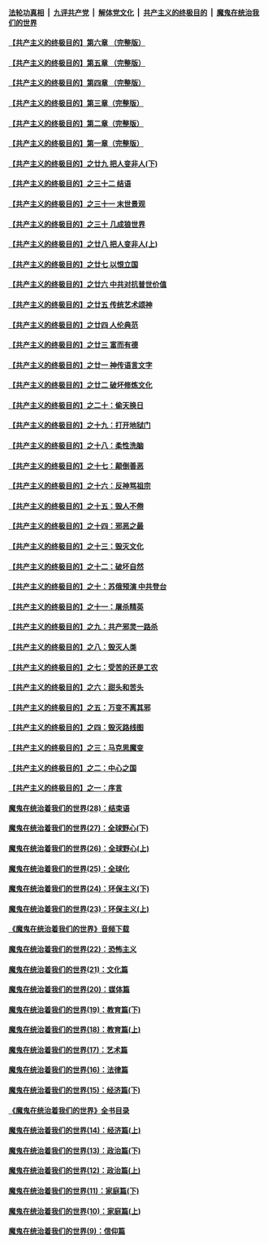 ####  [法轮功真相](../../../../basic/blob/master/README.md?t=10141126) &nbsp;|&nbsp; [九评共产党](../../../../9ping.md/blob/master/README.md?t=10141126) &nbsp;|&nbsp; [解体党文化](../../../../jtdwh.md/blob/master/README.md?t=10141126)  &nbsp;|&nbsp; [共产主义的终极目的](../../../../gczydzjmd.md/blob/master/README.md?t=10141126) &nbsp;|&nbsp; [魔鬼在统治我们的世界](../../../../mgztzwmdsj.md/blob/master/README.md?t=10141126) 

#### [【共产主义的终极目的】第六章 （完整版）](../pages/nsc422/n11428913.md?t=10141126) 

#### [【共产主义的终极目的】第五章 （完整版）](../pages/nsc422/n11428912.md?t=10141126) 

#### [【共产主义的终极目的】第四章 （完整版）](../pages/nsc422/n11428907.md?t=10141126) 

#### [【共产主义的终极目的】第三章（完整版）](../pages/nsc422/n11428848.md?t=10141126) 

#### [【共产主义的终极目的】第二章（完整版）](../pages/nsc422/n11428831.md?t=10141126) 

#### [【共产主义的终极目的】第一章（完整版）](../pages/nsc422/n11417651.md?t=10141126) 

#### [【共产主义的终极目的】之廿九 把人变非人(下)](../pages/nsc422/n11344140.md?t=10141126) 

#### [【共产主义的终极目的】之三十二 结语](../pages/nsc422/n11360535.md?t=10141126) 

#### [【共产主义的终极目的】之三十一 末世景观](../pages/nsc422/n11351129.md?t=10141126) 

#### [【共产主义的终极目的】之三十 几成狼世界](../pages/nsc422/n11348280.md?t=10141126) 

#### [【共产主义的终极目的】之廿八 把人变非人(上)](../pages/nsc422/n11340492.md?t=10141126) 

#### [【共产主义的终极目的】之廿七 以恨立国](../pages/nsc422/n11336944.md?t=10141126) 

#### [【共产主义的终极目的】之廿六 中共对抗普世价值](../pages/nsc422/n11324785.md?t=10141126) 

#### [【共产主义的终极目的】之廿五 传统艺术颂神](../pages/nsc422/n11296396.md?t=10141126) 

#### [【共产主义的终极目的】之廿四 人伦典范](../pages/nsc422/n11296397.md?t=10141126) 

#### [【共产主义的终极目的】之廿三 富而有德](../pages/nsc422/n11283598.md?t=10141126) 

#### [【共产主义的终极目的】之廿一 神传语言文字](../pages/nsc422/n11263265.md?t=10141126) 

#### [【共产主义的终极目的】之廿二 破坏修炼文化](../pages/nsc422/n11245728.md?t=10141126) 

#### [【共产主义的终极目的】之二十：偷天换日](../pages/nsc422/n11238846.md?t=10141126) 

#### [【共产主义的终极目的】之十九：打开地狱门](../pages/nsc422/n11206376.md?t=10141126) 

#### [【共产主义的终极目的】之十八：柔性洗脑](../pages/nsc422/n11199994.md?t=10141126) 

#### [【共产主义的终极目的】之十七：颠倒善恶](../pages/nsc422/n11179782.md?t=10141126) 

#### [【共产主义的终极目的】之十六：反神骂祖宗](../pages/nsc422/n11166798.md?t=10141126) 

#### [【共产主义的终极目的】之十五：毁人不倦](../pages/nsc422/n11166792.md?t=10141126) 

#### [【共产主义的终极目的】之十四：邪恶之最](../pages/nsc422/n11150249.md?t=10141126) 

#### [【共产主义的终极目的】之十三：毁灭文化](../pages/nsc422/n11135227.md?t=10141126) 

#### [【共产主义的终极目的】之十二：破坏自然](../pages/nsc422/n11135214.md?t=10141126) 

#### [【共产主义的终极目的】之十：苏俄预演 中共登台](../pages/nsc422/n11118424.md?t=10141126) 

#### [【共产主义的终极目的】之十一：屠杀精英](../pages/nsc422/n11118442.md?t=10141126) 

#### [【共产主义的终极目的】之九：共产邪灵一路杀](../pages/nsc422/n11114139.md?t=10141126) 

#### [【共产主义的终极目的】之八：毁灭人类](../pages/nsc422/n11108503.md?t=10141126) 

#### [【共产主义的终极目的】之七：受苦的还是工农](../pages/nsc422/n11101809.md?t=10141126) 

#### [【共产主义的终极目的】之六：甜头和苦头](../pages/nsc422/n11096971.md?t=10141126) 

#### [【共产主义的终极目的】之五：万变不离其邪](../pages/nsc422/n11091285.md?t=10141126) 

#### [【共产主义的终极目的】之四：毁灭路线图](../pages/nsc422/n11086284.md?t=10141126) 

#### [【共产主义的终极目的】之三：马克思魔变](../pages/nsc422/n11061941.md?t=10141126) 

#### [【共产主义的终极目的】之二：中心之国](../pages/nsc422/n11047728.md?t=10141126) 

#### [【共产主义的终极目的】之一：序言](../pages/nsc422/n11086077.md?t=10141126) 

#### [魔鬼在统治着我们的世界(28)：结束语](../pages/nsc422/n10936246.md?t=10141126) 

#### [魔鬼在统治着我们的世界(27)：全球野心(下)](../pages/nsc422/n10928319.md?t=10141126) 

#### [魔鬼在统治着我们的世界(26)：全球野心(上)](../pages/nsc422/n10900318.md?t=10141126) 

#### [魔鬼在统治着我们的世界(25)：全球化](../pages/nsc422/n10788205.md?t=10141126) 

#### [魔鬼在统治着我们的世界(24)：环保主义(下)](../pages/nsc422/n10695307.md?t=10141126) 

#### [魔鬼在统治着我们的世界(23)：环保主义(上)](../pages/nsc422/n10688613.md?t=10141126) 

#### [《魔鬼在统治着我们的世界》音频下载](../pages/nsc422/n10635553.md?t=10141126) 

#### [魔鬼在统治着我们的世界(22)：恐怖主义](../pages/nsc422/n10614727.md?t=10141126) 

#### [魔鬼在统治着我们的世界(21)：文化篇](../pages/nsc422/n10597706.md?t=10141126) 

#### [魔鬼在统治着我们的世界(20)：媒体篇](../pages/nsc422/n10586579.md?t=10141126) 

#### [魔鬼在统治着我们的世界(19)：教育篇(下)](../pages/nsc422/n10564808.md?t=10141126) 

#### [魔鬼在统治着我们的世界(18)：教育篇(上)](../pages/nsc422/n10526970.md?t=10141126) 

#### [魔鬼在统治着我们的世界(17)：艺术篇](../pages/nsc422/n10499093.md?t=10141126) 

#### [魔鬼在统治着我们的世界(16)：法律篇](../pages/nsc422/n10485969.md?t=10141126) 

#### [魔鬼在统治着我们的世界(15)：经济篇(下)](../pages/nsc422/n10469975.md?t=10141126) 

#### [《魔鬼在统治着我们的世界》全书目录](../pages/nsc422/n10464261.md?t=10141126) 

#### [魔鬼在统治着我们的世界(14)：经济篇(上)](../pages/nsc422/n10457370.md?t=10141126) 

#### [魔鬼在统治着我们的世界(13)：政治篇(下)](../pages/nsc422/n10448270.md?t=10141126) 

#### [魔鬼在统治着我们的世界(12)：政治篇(上)](../pages/nsc422/n10444576.md?t=10141126) 

#### [魔鬼在统治着我们的世界(11)：家庭篇(下)](../pages/nsc422/n10440961.md?t=10141126) 

#### [魔鬼在统治着我们的世界(10)：家庭篇(上)](../pages/nsc422/n10435448.md?t=10141126) 

#### [魔鬼在统治着我们的世界(9)：信仰篇](../pages/nsc422/n10432159.md?t=10141126) 

